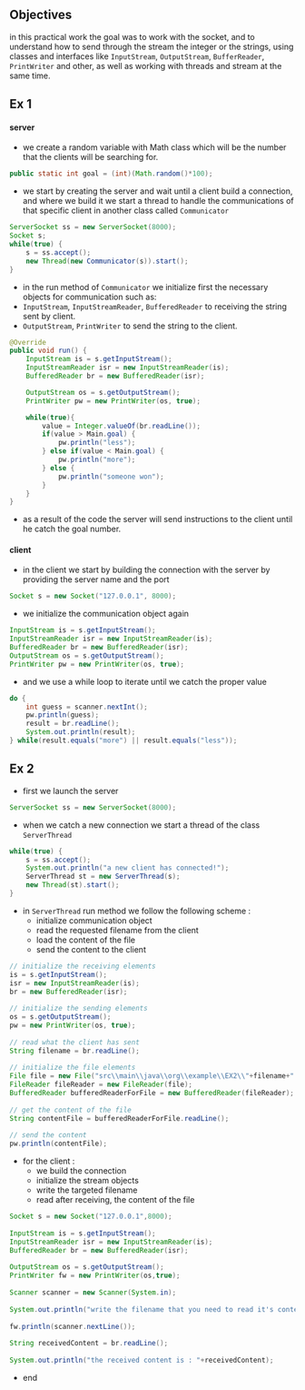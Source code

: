 ## Objectives
in this practical work the goal was to work with the socket, and to understand how to send through the stream the integer or the strings, using classes and interfaces like `InputStream`, `OutputStream`, `BufferReader`, `PrintWriter` and other, as well as working with threads and stream at the same time.
## Ex 1
#### server
- we create a random variable with Math class which will be the number that the clients will be searching for.
```java  
public static int goal = (int)(Math.random()*100);
```
- we start by creating the server and wait until a client build a connection, and where we build it we start a thread to handle the communications of that specific client in another class called `Communicator`
```java
ServerSocket ss = new ServerSocket(8000);
Socket s;  
while(true) {  
    s = ss.accept();  
    new Thread(new Communicator(s)).start();  
}
```
- in the run method of `Communicator` we initialize first the necessary objects for communication such as: 
- `InputStream`, `InputStreamReader`, `BufferedReader` to receiving the string sent by client.
- `OutputStream`, `PrintWriter` to send the string to the client.
```java
@Override  
public void run() {  
    InputStream is = s.getInputStream();  
	InputStreamReader isr = new InputStreamReader(is);  
	BufferedReader br = new BufferedReader(isr);  

	OutputStream os = s.getOutputStream();  
	PrintWriter pw = new PrintWriter(os, true);  

	while(true){  
		value = Integer.valueOf(br.readLine());  
		if(value > Main.goal) {  
			pw.println("less");  
		} else if(value < Main.goal) {  
			pw.println("more");  
		} else {  
			pw.println("someone won");  
		}  
	}  
}
```
- as a result of the code the server will send instructions to the client until he catch the goal number.
#### client
- in the client we start by building the connection with the server by providing the server name and the port
```java
Socket s = new Socket("127.0.0.1", 8000);
```
- we initialize the communication object again
```java
InputStream is = s.getInputStream();  
InputStreamReader isr = new InputStreamReader(is);  
BufferedReader br = new BufferedReader(isr);    
OutputStream os = s.getOutputStream();  
PrintWriter pw = new PrintWriter(os, true);
```
- and we use a while loop to iterate until we catch the proper value
```java
do {
    int guess = scanner.nextInt();
    pw.println(guess);
    result = br.readLine();
    System.out.println(result);
} while(result.equals("more") || result.equals("less"));
```
## Ex 2
- first we launch the server
```java
ServerSocket ss = new ServerSocket(8000);
```
- when we catch a new connection we start a thread of the class `ServerThread`
```java
while(true) {  
    s = ss.accept();  
    System.out.println("a new client has connected!");  
    ServerThread st = new ServerThread(s);  
    new Thread(st).start();  
}
```
- in `ServerThread` run method we follow the following scheme :
	- initialize communication object
	- read the requested filename from the client
	- load the content of the file
	- send the content to the client
```java  
// initialize the receiving elements
is = s.getInputStream();  
isr = new InputStreamReader(is);  
br = new BufferedReader(isr);  
  
// initialize the sending elements  
os = s.getOutputStream();  
pw = new PrintWriter(os, true);  
  
// read what the client has sent  
String filename = br.readLine();  
  
// initialize the file elements  
File file = new File("src\\main\\java\\org\\example\\EX2\\"+filename+".txt");  
FileReader fileReader = new FileReader(file);  
BufferedReader bufferedReaderForFile = new BufferedReader(fileReader);  
  
// get the content of the file  
String contentFile = bufferedReaderForFile.readLine();  
  
// send the content  
pw.println(contentFile);
```
- for the client :
	- we build the connection
	- initialize the stream objects
	- write the targeted filename
	- read after receiving, the content of the file
```java
Socket s = new Socket("127.0.0.1",8000);  
  
InputStream is = s.getInputStream();  
InputStreamReader isr = new InputStreamReader(is);  
BufferedReader br = new BufferedReader(isr);  
  
OutputStream os = s.getOutputStream();  
PrintWriter fw = new PrintWriter(os,true);  
  
Scanner scanner = new Scanner(System.in);  
  
System.out.println("write the filename that you need to read it's content :");  
  
fw.println(scanner.nextLine());  
  
String receivedContent = br.readLine();  
  
System.out.println("the received content is : "+receivedContent);
```
- end